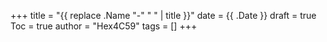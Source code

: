 +++
title = "{{ replace .Name "-" " " | title }}"
date = {{ .Date }}
draft = true
Toc = true
author = "Hex4C59"
tags = []
+++
